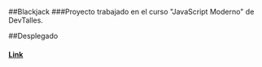 ##Blackjack
###Proyecto trabajado en el curso "JavaScript Moderno" de DevTalles.

##Desplegado
#### [Link](https://blackjack-vite-jhon.netlify.app/)
